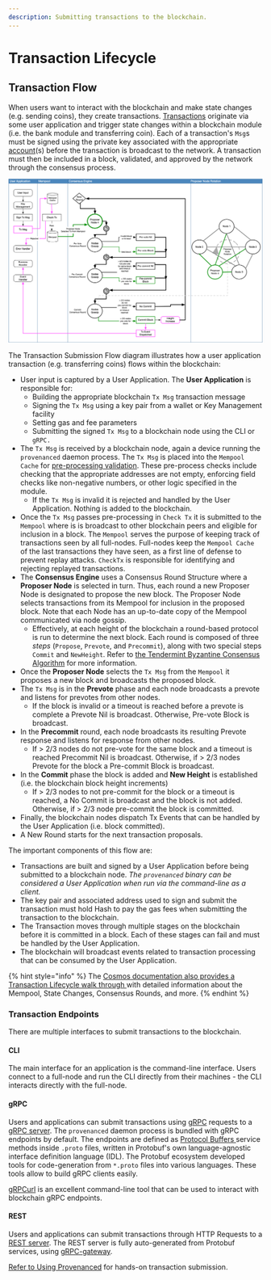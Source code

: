 ```yaml
---
description: Submitting transactions to the blockchain.
---
```


# Transaction Lifecycle

## Transaction Flow

When users want to interact with the blockchain and make state changes (e.g. sending coins), they create transactions. [Transactions](https://docs.cosmos.network/master/core/transactions.html) originate via some user application and trigger state changes within a blockchain module (i.e. the bank module and transferring coin). Each of a transaction's `Msg`s must be signed using the private key associated with the appropriate [account](accounts.md)(s) before the transaction is broadcast to the network. A transaction must then be included in a block, validated, and approved by the network through the consensus process.

![Transaction Submission Flow](<../../.gitbook/assets/image (9).png>)

The Transaction Submission Flow diagram illustrates how a user application transaction (e.g. transferring coins) flows within the blockchain:

* User input is captured by a User Application. The **User Application** is responsible for:
  * Building the appropriate blockchain `Tx Msg` transaction message&#x20;
  * Signing the `Tx Msg` using a key pair from a wallet or Key Management facility
  * Setting gas and fee parameters
  * Submitting the signed `Tx Msg` to a blockchain node using the CLI or `gRPC.`
* The `Tx Msg` is received by a blockchain node, again a device running the `provenanced` daemon process.  The `Tx Msg` is placed into the `Mempool Cache` for [pre-processing validation](https://docs.cosmos.network/master/basics/tx-lifecycle.html#addition-to-mempool).  These pre-process checks include checking that the appropriate addresses are not empty, enforcing field checks like non-negative numbers, or other logic specified in the module.
  * If the `Tx Msg` is invalid it is rejected and handled by the User Application.  Nothing is added to the blockchain.
* Once the `Tx Msg` passes pre-processing in `Check Tx` it is submitted to the `Mempool` where is is broadcast to other blockchain peers and eligible for inclusion in a block.  The `Mempool` serves the purpose of keeping track of transactions seen by all full-nodes. Full-nodes keep the `Mempool Cache` of the last transactions they have seen, as a first line of defense to prevent replay attacks. `CheckTx` is responsible for identifying and rejecting replayed transactions.
* The **Consensus Engine** uses a Consensus Round Structure where a **Proposer Node** is selected in turn.  Thus, each round a new Proposer Node is designated to propose the new block.  The Proposer Node selects transactions from its Mempool for inclusion in the proposed block.  Note that each Node has an up-to-date copy of the Mempool communicated via node gossip.
  * Effectively, at each height of the blockchain a round-based protocol is run to determine the next block. Each round is composed of three _steps_ (`Propose`, `Prevote`, and `Precommit`), along with two special steps `Commit` and `NewHeight`.  Refer to [the Tendermint Byzantine Consensus Algorithm](https://docs.tendermint.com/master/spec/consensus/consensus.html) for more information.
* Once the **Proposer Node** selects the `Tx Msg` from the `Mempool` it proposes a new block and broadcasts the proposed block.
* The `Tx Msg` is in the **Prevote** phase and each node broadcasts a prevote and listens for prevotes from other nodes.
  * If the block is invalid or a timeout is reached before a prevote is complete a Prevote Nil is broadcast.  Otherwise, Pre-vote Block is broadcast.
* In the **Precommit** round, each node broadcasts its resulting Prevote response and listens for response from other nodes.
  * If > 2/3 nodes do not pre-vote for the same block and a timeout is reached Precommit Nil is broadcast.  Otherwise, if > 2/3 nodes Prevote for the block a Pre-commit Block is broadcast.
* In the **Commit** phase the block is added and **New Height** is established (i.e. the blockchain block height increments)
  * If > 2/3 nodes to not pre-commit for the block or a timeout is reached, a No Commit is broadcast and the block is not added.  Otherwise, if > 2/3 node pre-commit the block is committed.
* Finally, the blockchain nodes dispatch Tx Events that can be handled by the User Application (i.e. block committed).
* A New Round starts for the next transaction proposals.

The important components of this flow are:

* Transactions are built and signed by a User Application before being submitted to a blockchain node.  _The `provenanced` binary can be considered a User Application when run via the command-line as a client._
* The key pair and associated address used to sign and submit the transaction must hold Hash to pay the gas fees when submitting the transaction to the blockchain.
* The Transaction moves through multiple stages on the blockchain before it is committed in a block.  Each of these stages can fail and must be handled by the User Application.
* The blockchain will broadcast events related to transaction processing that can be consumed by the User Application.

{% hint style="info" %}
The [Cosmos documentation also provides a Transaction Lifecycle walk through ](https://docs.cosmos.network/master/basics/tx-lifecycle.html)with detailed information about the Mempool, State Changes, Consensus Rounds, and more. &#x20;
{% endhint %}

### Transaction Endpoints

There are multiple interfaces to submit transactions to the blockchain.

#### CLI

The main interface for an application is the command-line interface. Users connect to a full-node and run the CLI directly from their machines - the CLI interacts directly with the full-node. &#x20;

#### gRPC

Users and applications can submit transactions using [gRPC](https://grpc.io) requests to a [gRPC server](https://docs.cosmos.network/master/core/grpc\_rest.html#grpc-server). The `provenanced` daemon process is bundled with gRPC endpoints by default. The endpoints are defined as [Protocol Buffers ](https://developers.google.com/protocol-buffers)service methods inside `.proto` files, written in Protobuf's own language-agnostic interface definition language (IDL). The Protobuf ecosystem developed tools for code-generation from `*.proto` files into various languages. These tools allow to build gRPC clients easily.

[gRPCurl](https://github.com/fullstorydev/grpcurl) is an excellent command-line tool that can be used to interact with blockchain gRPC endpoints.

#### REST

Users and applications can submit transactions through HTTP Requests to a [REST server](https://docs.cosmos.network/master/core/grpc\_rest.html#rest-server). The REST server is fully auto-generated from Protobuf services, using [gRPC-gateway](https://github.com/grpc-ecosystem/grpc-gateway).

[Refer to Using Provenanced](../using-provenance/) for hands-on transaction submission.

